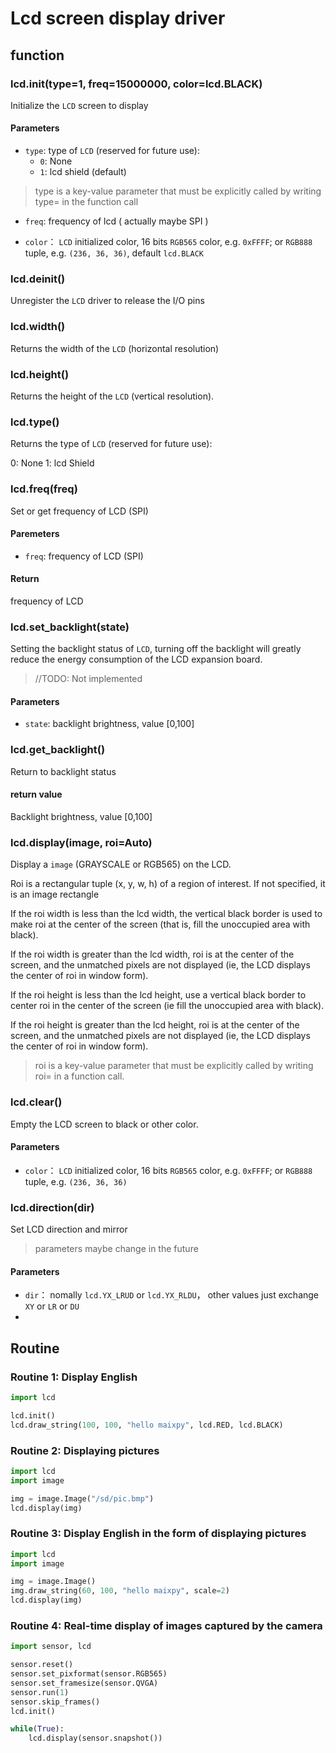 Lcd screen display driver
====



## function

### lcd.init(type=1, freq=15000000, color=lcd.BLACK)

Initialize the `LCD` screen to display 

#### Parameters

* `type`: type of `LCD` (reserved for future use):
  * `0`: None
  * `1`: lcd shield (default)
> type is a key-value parameter that must be explicitly called by writing type= in the function call

* `freq`: frequency of lcd ( actually maybe SPI )

* `color`： `LCD` initialized color, 16 bits `RGB565` color, e.g. `0xFFFF`; or `RGB888` tuple, e.g. `(236, 36, 36)`, default `lcd.BLACK`


### lcd.deinit()

Unregister the `LCD` driver to release the I/O pins

### lcd.width()

Returns the width of the `LCD` (horizontal resolution)


### lcd.height()

Returns the height of the `LCD` (vertical resolution).


### lcd.type()

Returns the type of `LCD` (reserved for future use):

0: None
1: lcd Shield

### lcd.freq(freq)

Set or get frequency of LCD (SPI)

#### Paremeters

* `freq`: frequency of LCD (SPI)

#### Return

frequency of LCD

### lcd.set_backlight(state)

Setting the backlight status of `LCD`, turning off the backlight will greatly reduce the energy consumption of the LCD expansion board.

> //TODO: Not implemented

#### Parameters

* `state`: backlight brightness, value [0,100]

### lcd.get_backlight()

Return to backlight status

#### return value

Backlight brightness, value [0,100]

### lcd.display(image, roi=Auto)

Display a `image` (GRAYSCALE or RGB565) on the LCD.

Roi is a rectangular tuple (x, y, w, h) of a region of interest. If not specified, it is an image rectangle

If the roi width is less than the lcd width, the vertical black border is used to make roi at the center of the screen (that is, fill the unoccupied area with black).

If the roi width is greater than the lcd width, roi is at the center of the screen, and the unmatched pixels are not displayed (ie, the LCD displays the center of roi in window form).

If the roi height is less than the lcd height, use a vertical black border to center roi in the center of the screen (ie fill the unoccupied area with black).

If the roi height is greater than the lcd height, roi is at the center of the screen, and the unmatched pixels are not displayed (ie, the LCD displays the center of roi in window form).

> roi is a key-value parameter that must be explicitly called by writing roi= in a function call.

### lcd.clear()

Empty the LCD screen to black or other color.


#### Parameters

* `color`： `LCD` initialized color, 16 bits `RGB565` color, e.g. `0xFFFF`; or `RGB888` tuple, e.g. `(236, 36, 36)`


### lcd.direction(dir)

Set LCD direction and mirror
> parameters maybe change in the future

#### Parameters

* `dir`： nomally `lcd.YX_LRUD` or `lcd.YX_RLDU`， other values just exchange `XY` or `LR` or `DU`
* 


## Routine

### Routine 1: Display English

```python
import lcd

lcd.init()
lcd.draw_string(100, 100, "hello maixpy", lcd.RED, lcd.BLACK)

```

### Routine 2: Displaying pictures

```python
import lcd
import image

img = image.Image("/sd/pic.bmp")
lcd.display(img)
```

### Routine 3: Display English in the form of displaying pictures

```python
import lcd
import image

img = image.Image()
img.draw_string(60, 100, "hello maixpy", scale=2)
lcd.display(img)
```

### Routine 4: Real-time display of images captured by the camera

```python
import sensor, lcd

sensor.reset()
sensor.set_pixformat(sensor.RGB565)
sensor.set_framesize(sensor.QVGA)
sensor.run(1)
sensor.skip_frames()
lcd.init()

while(True):
    lcd.display(sensor.snapshot())
```
